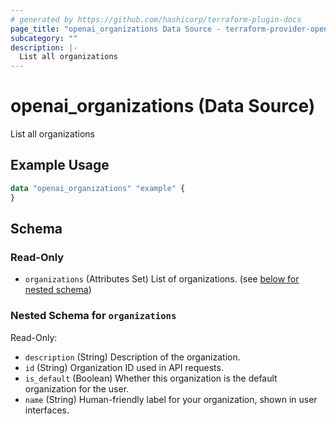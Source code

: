 ```yaml
---
# generated by https://github.com/hashicorp/terraform-plugin-docs
page_title: "openai_organizations Data Source - terraform-provider-openai"
subcategory: ""
description: |-
  List all organizations
---
```


# openai_organizations (Data Source)

List all organizations

## Example Usage

```terraform
data "openai_organizations" "example" {
}
```

<!-- schema generated by tfplugindocs -->
## Schema

### Read-Only

- `organizations` (Attributes Set) List of organizations. (see [below for nested schema](#nestedatt--organizations))

<a id="nestedatt--organizations"></a>
### Nested Schema for `organizations`

Read-Only:

- `description` (String) Description of the organization.
- `id` (String) Organization ID used in API requests.
- `is_default` (Boolean) Whether this organization is the default organization for the user.
- `name` (String) Human-friendly label for your organization, shown in user interfaces.
